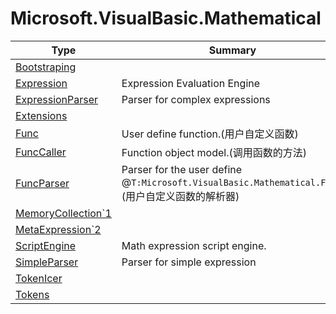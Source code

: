 ﻿
# Microsoft.VisualBasic.Mathematical

|Type|Summary|
|----|-------|
|<a href="#" onClick="load('/docs/Microsoft.VisualBasic.Mathematical/Bootstraping.md')">Bootstraping</a>||
|<a href="#" onClick="load('/docs/Microsoft.VisualBasic.Mathematical/Expression.md')">Expression</a>|Expression Evaluation Engine|
|<a href="#" onClick="load('/docs/Microsoft.VisualBasic.Mathematical/ExpressionParser.md')">ExpressionParser</a>|Parser for complex expressions|
|<a href="#" onClick="load('/docs/Microsoft.VisualBasic.Mathematical/Extensions.md')">Extensions</a>||
|<a href="#" onClick="load('/docs/Microsoft.VisualBasic.Mathematical/Func.md')">Func</a>|User define function.(用户自定义函数)|
|<a href="#" onClick="load('/docs/Microsoft.VisualBasic.Mathematical/FuncCaller.md')">FuncCaller</a>|Function object model.(调用函数的方法)|
|<a href="#" onClick="load('/docs/Microsoft.VisualBasic.Mathematical/FuncParser.md')">FuncParser</a>|Parser for the user define @``T:Microsoft.VisualBasic.Mathematical.Func``.(用户自定义函数的解析器)|
|<a href="#" onClick="load('/docs/Microsoft.VisualBasic.Mathematical/MemoryCollection`1.md')">MemoryCollection`1</a>||
|<a href="#" onClick="load('/docs/Microsoft.VisualBasic.Mathematical/MetaExpression`2.md')">MetaExpression`2</a>||
|<a href="#" onClick="load('/docs/Microsoft.VisualBasic.Mathematical/ScriptEngine.md')">ScriptEngine</a>|Math expression script engine.|
|<a href="#" onClick="load('/docs/Microsoft.VisualBasic.Mathematical/SimpleParser.md')">SimpleParser</a>|Parser for simple expression|
|<a href="#" onClick="load('/docs/Microsoft.VisualBasic.Mathematical/TokenIcer.md')">TokenIcer</a>||
|<a href="#" onClick="load('/docs/Microsoft.VisualBasic.Mathematical/Tokens.md')">Tokens</a>||


